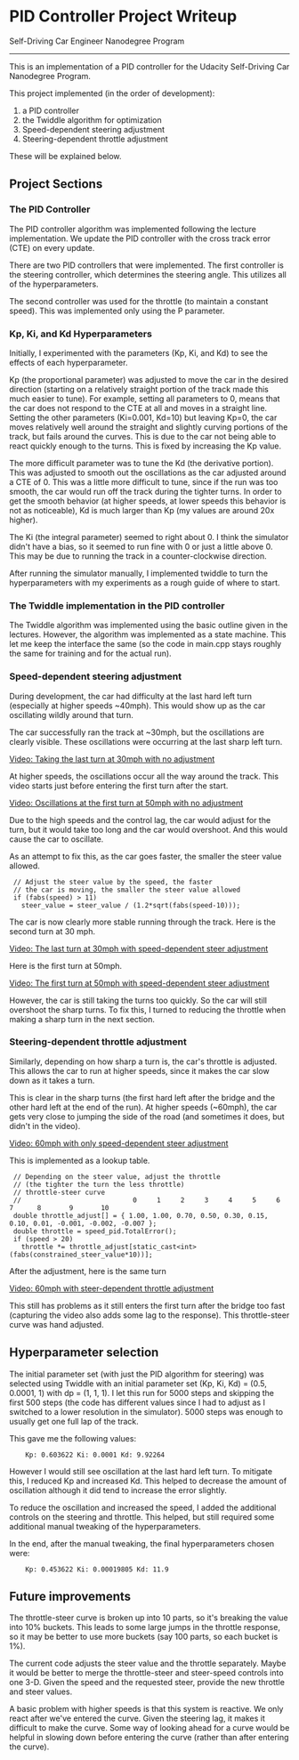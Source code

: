 # PID Controller Project Writeup
Self-Driving Car Engineer Nanodegree Program

---

[video0]: ./videos/Turn2-30mph-noadjust.mp4 "no adjustment"

This is an implementation of a PID controller for the Udacity Self-Driving Car Nanodegree Program.

This project implemented (in the order of development):

1. a PID controller
2. the Twiddle algorithm for optimization
3. Speed-dependent steering adjustment
4. Steering-dependent throttle adjustment

These will be explained below.

## Project Sections

### The PID Controller

The PID controller algorithm was implemented following the lecture implementation.  We update the PID controller with the cross track error (CTE) on every update.

There are two PID controllers that were implemented. The first controller is the steering controller, which determines the steering angle. This utilizes all of the hyperparameters.

The second controller was used for the throttle (to maintain a constant speed).  This was implemented only using the P parameter.


### Kp, Ki, and Kd Hyperparameters

Initially, I experimented with the parameters (Kp, Ki, and Kd) to see the effects of each hyperparameter.

Kp (the proportional parameter) was adjusted to move the car in the desired direction (starting on a relatively straight portion of the track made this much easier to tune).  For example, setting all parameters to 0, means that the car does not respond to the CTE at all and moves in a straight line.  Setting the other parameters (Ki=0.001, Kd=10) but leaving Kp=0, the car moves relatively well around the straight and slightly curving portions of the track, but fails around the curves.  This is due to the car not being able to react quickly enough to the turns.  This is fixed by increasing the Kp value.

The more difficult parameter was to tune the Kd (the derivative portion). This was adjusted to smooth out the oscillations as the car adjusted around a CTE of 0.  This was a little more difficult to tune, since if the run was too smooth, the car would run off the track during the tighter turns.  In order to get the smooth behavior (at higher speeds, at lower speeds this behavior is not as noticeable), Kd is much larger than Kp (my values are around 20x higher).

The Ki (the integral parameter) seemed to right about 0. I think the simulator didn't have a bias, so it seemed to run fine with 0 or just a little above 0. This may be due to running the track in a counter-clockwise direction.

After running the simulator manually, I implemented twiddle to turn the hyperparameters with my experiments as a rough guide of where to start.



### The Twiddle implementation in the PID controller

The Twiddle algorithm was implemented using the basic outline given in the lectures.  However, the algorithm was implemented as a state machine.  This let me keep the interface the same (so the code in main.cpp stays roughly the same for training and for the actual run).

### Speed-dependent steering adjustment
During development, the car had difficulty at the last hard left turn (especially at higher speeds ~40mph).  This would show up as the car oscillating wildly around that turn.

The car successfully ran the track at ~30mph, but the oscillations are clearly visible.  These oscillations were occurring at the last sharp left turn.

[Video: Taking the last turn at 30mph with no adjustment](./videos/Turn2-30mph-noadjust.mp4)

At higher speeds, the oscillations occur all the way around the track.  This video starts just before entering the first turn after the start.

[Video: Oscillations at the first turn at 50mph with no adjustment](./videos/Turn1-40mph-noadjust.mp4)

Due to the high speeds and the control lag, the car would adjust for the turn, but it would take too long and the car would overshoot. And this would cause the car to oscillate.

As an attempt to fix this, as the car goes faster, the smaller the steer value allowed.

```
 // Adjust the steer value by the speed, the faster
 // the car is moving, the smaller the steer value allowed
 if (fabs(speed) > 11)
   steer_value = steer_value / (1.2*sqrt(fabs(speed-10)));

```

The car is now clearly more stable running through the track. Here is the second turn at 30 mph.

[Video: The last turn at 30mph with speed-dependent steer adjustment](./videos/Turn2-30mph-adjust1.mp4)

Here is the first turn at 50mph.  

[Video: The first turn at 50mph with speed-dependent steer adjustment](./videos/Turn2-50mph-adjust1.mp4)

However, the car is still taking the turns too quickly.  So the car will still overshoot the sharp turns.  To fix this, I turned to reducing the throttle when making a sharp turn in the next section.

### Steering-dependent throttle adjustment
Similarly, depending on how sharp a turn is, the car's throttle is adjusted.  This allows the car to run at higher speeds, since it makes the car slow down as it takes a turn.

This is clear in the sharp turns (the first hard left after the bridge and the other hard left at the end of the run).  At higher speeds (~60mph), the car gets very close to jumping the side of the road (and sometimes it does, but didn't in the video).

[Video: 60mph with only speed-dependent steer adjustment](./videos/Turns-60mph-adjust1.mp4)


This is implemented as a lookup table.

```
 // Depending on the steer value, adjust the throttle
 // (the tighter the turn the less throttle)
 // throttle-steer curve
 //                            0     1     2     3     4     5     6     7      8       9       10
 double throttle_adjust[] = { 1.00, 1.00, 0.70, 0.50, 0.30, 0.15, 0.10, 0.01, -0.001, -0.002, -0.007 };
 double throttle = speed_pid.TotalError();
 if (speed > 20)
   throttle *= throttle_adjust[static_cast<int>(fabs(constrained_steer_value*10))];
```

After the adjustment, here is the same turn

[Video: 60mph with steer-dependent throttle adjustment](./videos/Turns-60mph-adjust2.mp4)


This still has problems as it still enters the first turn after the bridge too fast (capturing the video also adds some lag to the response).  This throttle-steer curve was hand adjusted.

## Hyperparameter selection

The initial parameter set (with just the PID algorithm for steering) was selected using Twiddle with an initial parameter set (Kp, Ki, Kd) = (0.5, 0.0001, 1) with dp = (1, 1, 1). I let this run for 5000 steps and skipping the first 500 steps (the code has different values since I had to adjust as I switched to a lower resolution in the simulator).  5000 steps was enough to usually get one full lap of the track.

This gave me the following values:

```
	Kp: 0.603622 Ki: 0.0001 Kd: 9.92264
```

However I would still see oscillation at the last hard left turn.  To mitigate this, I reduced Kp and increased Kd.  This helped to decrease the amount of oscillation although it did tend to increase the error slightly.

To reduce the oscillation and increased the speed, I added the additional controls on the steering and throttle.  This helped, but still required some additional manual tweaking of the hyperparameters.

In the end, after the manual tweaking, the final hyperparameters chosen were:

```
    Kp: 0.453622 Ki: 0.00019805 Kd: 11.9
```


## Future improvements

The throttle-steer curve is broken up into 10 parts, so it's breaking the value into 10% buckets.  This leads to some large jumps in the throttle response, so it may be better to use more buckets (say 100 parts, so each bucket is 1%).

The current code adjusts the steer value and the throttle separately. Maybe it would be better to merge the throttle-steer and steer-speed controls into one 3-D.  Given the speed and the requested steer, provide the new throttle and steer values.

A basic problem with higher speeds is that this system is reactive.  We only react after we've entered the curve.  Given the steering lag, it makes it difficult to make the curve.  Some way of looking ahead for a curve would be helpful in slowing down before entering the curve (rather than after entering the curve).


